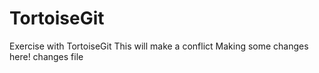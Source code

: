 # TortoiseGit
Exercise with TortoiseGit
This will make a conflict
Making some changes here!
changes file

